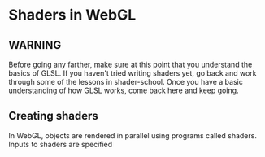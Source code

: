 # Shaders in WebGL

## WARNING

Before going any farther, make sure at this point that you understand the basics of GLSL. If you haven't tried writing shaders yet, go back and work through some of the lessons in shader-school. Once you have a basic understanding of how GLSL works, come back here and keep going.

## Creating shaders

In WebGL, objects are rendered in parallel using programs called shaders. Inputs to shaders are specified 